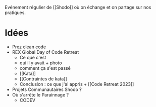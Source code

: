 Evénement régulier de [[Shodo]] où on échange et on partage sur nos pratiques.

# Idées
- Prez clean code
- REX Global Day of Code Retreat 
	- Ce que c'est
	- qui il y avait + photo
	- comment ça s'est passé
	- [[Kata]]
	- [[Contraintes de kata]]
	- Conclusion : ce que j'ai appris + [[Code Retreat 2023]]
- Projets Communautaires Shodo ?
- Où s'arrête le Parainnage ?
	- CODEV
